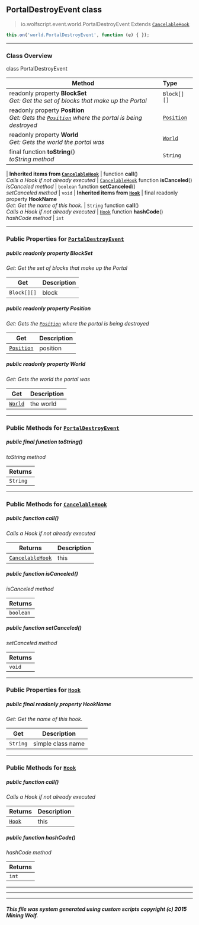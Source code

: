 ## PortalDestroyEvent __class__

>io.wolfscript.event.world.PortalDestroyEvent
>Extends [`CancelableHook`](../CancelableHook.md)
``` javascript
this.on('world.PortalDestroyEvent', function (e) { });
```


---

### Class Overview

class PortalDestroyEvent

Method | Type   
--- | :--- 
 readonly property __BlockSet__ <br> _Get: Get the set of blocks that make up the Portal_ | `Block[][]`
 readonly property __Position__ <br> _Get: Gets the [`Position`](../../api/world/position/Position.md) where the portal is being destroyed_ | [`Position`](../../api/world/position/Position.md)
 readonly property __World__ <br> _Get: Gets the world the portal was_ | [`World`](../../api/world/World.md)
final function __toString__() <br> _toString method_ | `String`
 |
__Inherited items from [`CancelableHook`](../CancelableHook.md)__ |
 function __call__() <br> _Calls a Hook if not already executed_ | [`CancelableHook`](../CancelableHook.md)
 function __isCanceled__() <br> _isCanceled method_ | `boolean`
 function __setCanceled__() <br> _setCanceled method_ | `void`
 |
__Inherited items from [`Hook`](../Hook.md)__ |
final readonly property __HookName__ <br> _Get: Get the name of this hook._ | `String`
 function __call__() <br> _Calls a Hook if not already executed_ | [`Hook`](../Hook.md)
 function __hashCode__() <br> _hashCode method_ | `int`







---


### Public Properties for [`PortalDestroyEvent`](PortalDestroyEvent.md)

##### <a id='blockset'></a>public  readonly property __BlockSet__

_Get: Get the set of blocks that make up the Portal_

Get | Description
--- | --- 
`Block[][]` | block



##### <a id='position'></a>public  readonly property __Position__

_Get: Gets the [`Position`](../../api/world/position/Position.md) where the portal is being destroyed_

Get | Description
--- | --- 
[`Position`](../../api/world/position/Position.md) | position



##### <a id='world'></a>public  readonly property __World__

_Get: Gets the world the portal was_

Get | Description
--- | --- 
[`World`](../../api/world/World.md) | the world



---

### Public Methods for [`PortalDestroyEvent`](PortalDestroyEvent.md)

##### <a id='tostring'></a>public final function __toString__()

_toString method_

Returns | 
--- | 
`String` |


---

### Public Methods for [`CancelableHook`](../CancelableHook.md)

##### <a id='call'></a>public  function __call__()

_Calls a Hook if not already executed_

Returns | Description
--- | --- 
[`CancelableHook`](../CancelableHook.md) | this


##### <a id='iscanceled'></a>public  function __isCanceled__()

_isCanceled method_

Returns | 
--- | 
`boolean` |


##### <a id='setcanceled'></a>public  function __setCanceled__()

_setCanceled method_

Returns | 
--- | 
`void` |


---

### Public Properties for [`Hook`](../Hook.md)

##### <a id='hookname'></a>public final readonly property __HookName__

_Get: Get the name of this hook._

Get | Description
--- | --- 
`String` | simple class name



---

### Public Methods for [`Hook`](../Hook.md)

##### <a id='call'></a>public  function __call__()

_Calls a Hook if not already executed_

Returns | Description
--- | --- 
[`Hook`](../Hook.md) | this


##### <a id='hashcode'></a>public  function __hashCode__()

_hashCode method_

Returns | 
--- | 
`int` |


---


---


---


##### This file was system generated using custom scripts copyright (c) 2015 Mining Wolf.
	

